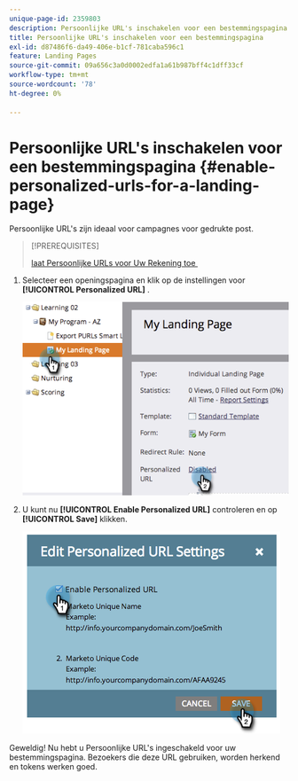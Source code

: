 ```yaml
---
unique-page-id: 2359803
description: Persoonlijke URL's inschakelen voor een bestemmingspagina - Marketo Docs - Productdocumentatie
title: Persoonlijke URL's inschakelen voor een bestemmingspagina
exl-id: d87486f6-da49-406e-b1cf-781caba596c1
feature: Landing Pages
source-git-commit: 09a656c3a0d0002edfa1a61b987bff4c1dff33cf
workflow-type: tm+mt
source-wordcount: '78'
ht-degree: 0%

---
```


# Persoonlijke URL&#39;s inschakelen voor een bestemmingspagina {#enable-personalized-urls-for-a-landing-page}

Persoonlijke URL&#39;s zijn ideaal voor campagnes voor gedrukte post.

>[!PREREQUISITES]
>
>[&#x200B; laat Persoonlijke URLs voor Uw Rekening toe &#x200B;](/help/marketo/product-docs/demand-generation/landing-pages/personalizing-landing-pages/enable-personalized-urls-for-your-account.md)

1. Selecteer een openingspagina en klik op de instellingen voor **[!UICONTROL Personalized URL]** .

   ![](assets/image2014-9-18-13-3a24-3a3.png)

1. U kunt nu **[!UICONTROL Enable Personalized URL]** controleren en op **[!UICONTROL Save]** klikken.

   ![](assets/image2014-9-18-13-3a23-3a53.png)

Geweldig! Nu hebt u Persoonlijke URL&#39;s ingeschakeld voor uw bestemmingspagina. Bezoekers die deze URL gebruiken, worden herkend en tokens werken goed.
